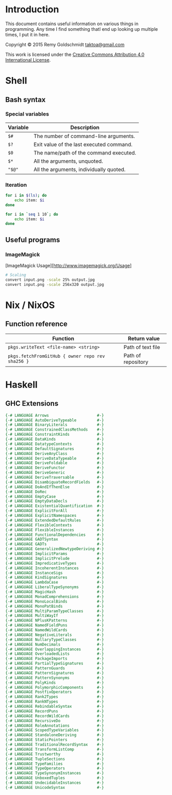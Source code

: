 # Introduction

This document contains useful information on various things in programming.
Any time I find something thatI end up looking up multiple times, I put it
in here.

Copyright © 2015 Remy Goldschmidt <taktoa@gmail.com>

This work is licensed under the
[Creative Commons Attribution 4.0 International License][cc-by].

# Shell

## Bash syntax

### Special variables

| Variable | Description                                                       |
| -------- | ----------------------------------------------------------------- |
| `$#`     | The number of command-line arguments.                             |
| `$?`     | Exit value of the last executed command.                          |
| `$0`     | The name/path of the command executed.                            |
| `$*`     | All the arguments, unquoted.                                      |
| `"$@"`   | All the arguments, individually quoted.                           |

### Iteration

```bash
for i in $(ls); do
    echo item: $i
done

for i in `seq 1 10`; do
    echo item: $i
done
```

## Useful programs

### ImageMagick

[ImageMagick Usage][http://www.imagemagick.org/Usage]

```bash
# Scaling
convert input.png -scale 25% output.jpg
convert input.png -scale 256x320 output.jpg
```

# Nix / NixOS

## Function reference

| Function                                          | Return value             |
| ------------------------------------------------- | ------------------------ |
| `pkgs.writeText <file-name> <string>`             | Path of text file        |
| `pkgs.fetchFromGitHub { owner repo rev sha256 }`  | Path of repository       |

# Haskell

## GHC Extensions

```haskell
{-# LANGUAGE Arrows                     #-}
{-# LANGUAGE AutoDeriveTypeable         #-}
{-# LANGUAGE BinaryLiterals             #-}
{-# LANGUAGE ConstrainedClassMethods    #-}
{-# LANGUAGE ConstraintKinds            #-}
{-# LANGUAGE DataKinds                  #-}
{-# LANGUAGE DatatypeContexts           #-}
{-# LANGUAGE DefaultSignatures          #-}
{-# LANGUAGE DeriveAnyClass             #-}
{-# LANGUAGE DeriveDataTypeable         #-}
{-# LANGUAGE DeriveFoldable             #-}
{-# LANGUAGE DeriveFunctor              #-}
{-# LANGUAGE DeriveGeneric              #-}
{-# LANGUAGE DeriveTraversable          #-}
{-# LANGUAGE DisambiguateRecordFields   #-}
{-# LANGUAGE DoAndIfThenElse            #-}
{-# LANGUAGE DoRec                      #-}
{-# LANGUAGE EmptyCase                  #-}
{-# LANGUAGE EmptyDataDecls             #-}
{-# LANGUAGE ExistentialQuantification  #-}
{-# LANGUAGE ExplicitForAll             #-}
{-# LANGUAGE ExplicitNamespaces         #-}
{-# LANGUAGE ExtendedDefaultRules       #-}
{-# LANGUAGE FlexibleContexts           #-}
{-# LANGUAGE FlexibleInstances          #-}
{-# LANGUAGE FunctionalDependencies     #-}
{-# LANGUAGE GADTSyntax                 #-}
{-# LANGUAGE GADTs                      #-}
{-# LANGUAGE GeneralizedNewtypeDeriving #-}
{-# LANGUAGE ImplicitParams             #-}
{-# LANGUAGE ImplicitPrelude            #-}
{-# LANGUAGE ImpredicativeTypes         #-}
{-# LANGUAGE IncoherentInstances        #-}
{-# LANGUAGE InstanceSigs               #-}
{-# LANGUAGE KindSignatures             #-}
{-# LANGUAGE LambdaCase                 #-}
{-# LANGUAGE LiberalTypeSynonyms        #-}
{-# LANGUAGE MagicHash                  #-}
{-# LANGUAGE MonadComprehensions        #-}
{-# LANGUAGE MonoLocalBinds             #-}
{-# LANGUAGE MonoPatBinds               #-}
{-# LANGUAGE MultiParamTypeClasses      #-}
{-# LANGUAGE MultiWayIf                 #-}
{-# LANGUAGE NPlusKPatterns             #-}
{-# LANGUAGE NamedFieldPuns             #-}
{-# LANGUAGE NamedWildCards             #-}
{-# LANGUAGE NegativeLiterals           #-}
{-# LANGUAGE NullaryTypeClasses         #-}
{-# LANGUAGE NumDecimals                #-}
{-# LANGUAGE OverlappingInstances       #-}
{-# LANGUAGE OverloadedLists            #-}
{-# LANGUAGE PackageImports             #-}
{-# LANGUAGE PartialTypeSignatures      #-}
{-# LANGUAGE PatternGuards              #-}
{-# LANGUAGE PatternSignatures          #-}
{-# LANGUAGE PatternSynonyms            #-}
{-# LANGUAGE PolyKinds                  #-}
{-# LANGUAGE PolymorphicComponents      #-}
{-# LANGUAGE PostfixOperators           #-}
{-# LANGUAGE Rank2Types                 #-}
{-# LANGUAGE RankNTypes                 #-}
{-# LANGUAGE RebindableSyntax           #-}
{-# LANGUAGE RecordPuns                 #-}
{-# LANGUAGE RecordWildCards            #-}
{-# LANGUAGE RecursiveDo                #-}
{-# LANGUAGE RoleAnnotations            #-}
{-# LANGUAGE ScopedTypeVariables        #-}
{-# LANGUAGE StandaloneDeriving         #-}
{-# LANGUAGE StaticPointers             #-}
{-# LANGUAGE TraditionalRecordSyntax    #-}
{-# LANGUAGE TransformListComp          #-}
{-# LANGUAGE Trustworthy                #-}
{-# LANGUAGE TupleSections              #-}
{-# LANGUAGE TypeFamilies               #-}
{-# LANGUAGE TypeOperators              #-}
{-# LANGUAGE TypeSynonymInstances       #-}
{-# LANGUAGE UnboxedTuples              #-}
{-# LANGUAGE UndecidableInstances       #-}
{-# LANGUAGE UnicodeSyntax              #-}
```

[cc-by]: http://creativecommons.org/licenses/by/4.0/
